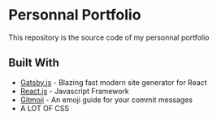 # Personnal Portfolio

This repository is the source code of my personnal portfolio

## Built With

* [Gatsby.js](https://www.gatsbyjs.org/) - Blazing fast modern site generator for React
* [React.js](https://reactjs.org/) - Javascript Framework
* [Gitmoji](https://gitmoji.carloscuesta.me/) - An emoji guide for your commit messages
* A LOT OF CSS
